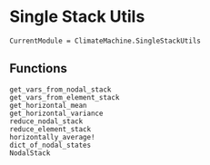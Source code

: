 # Single Stack Utils

```@meta
CurrentModule = ClimateMachine.SingleStackUtils
```

## Functions

```@docs
get_vars_from_nodal_stack
get_vars_from_element_stack
get_horizontal_mean
get_horizontal_variance
reduce_nodal_stack
reduce_element_stack
horizontally_average!
dict_of_nodal_states
NodalStack
```
